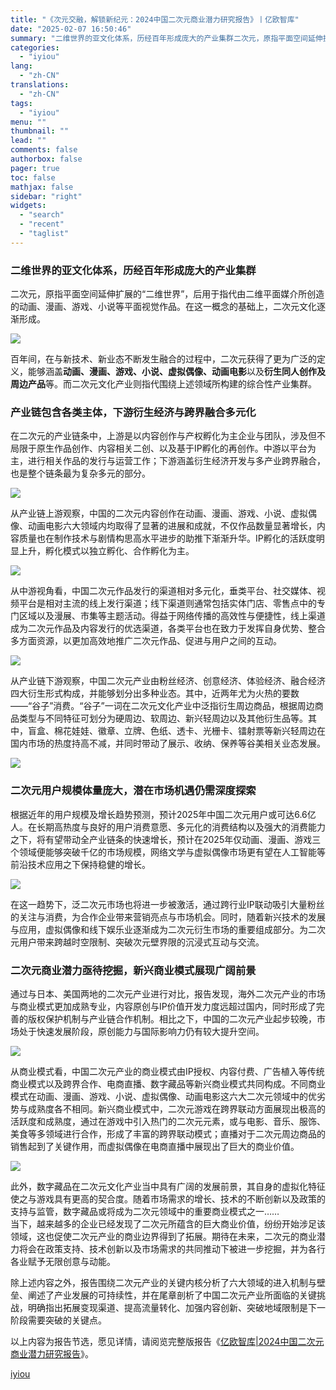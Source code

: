 ```yaml
---
title: "《次元交融，解锁新纪元：2024中国二次元商业潜力研究报告》丨亿欧智库"
date: "2025-02-07 16:50:46"
summary: "二维世界的亚文化体系，历经百年形成庞大的产业集群二次元，原指平面空间延伸扩展的“二维世界”，后用于指..."
categories:
  - "iyiou"
lang:
  - "zh-CN"
translations:
  - "zh-CN"
tags:
  - "iyiou"
menu: ""
thumbnail: ""
lead: ""
comments: false
authorbox: false
pager: true
toc: false
mathjax: false
sidebar: "right"
widgets:
  - "search"
  - "recent"
  - "taglist"
---
```


### **二维世界的亚文化体系，历经百年形成庞大的产业集群**

二次元，原指平面空间延伸扩展的“二维世界”，后用于指代由二维平面媒介所创造的动画、漫画、游戏、小说等平面视觉作品。在这一概念的基础上，二次元文化逐渐形成。

![](https://diting-hetu.iyiou.com/jfhAW452jA6dN3srjSBq.png)

百年间，在与新技术、新业态不断发生融合的过程中，二次元获得了更为广泛的定义，能够涵盖**动画、漫画、游戏、小说、虚拟偶像、动画电影**以及**衍生同人创作及周边产品**等。而二次元文化产业则指代围绕上述领域所构建的综合性产业集群。

### **产业链包含各类主体，下游衍生经济与跨界融合多元化**

在二次元的产业链条中，上游是以内容创作与产权孵化为主企业与团队，涉及但不局限于原生作品创作、内容相关二创、以及基于IP孵化的再创作。中游以平台为主，进行相关作品的发行与运营工作；下游涵盖衍生经济开发与多产业跨界融合，也是整个链条最为复杂多元的部分。

![](https://diting-hetu.iyiou.com/2bZT5CTZxOATxpA3lT0L.png)

从产业链上游观察，中国的二次元内容创作在动画、漫画、游戏、小说、虚拟偶像、动画电影六大领域内均取得了显著的进展和成就，不仅作品数量显著增长，内容质量也在制作技术与剧情构思高水平进步的助推下渐渐升华。IP孵化的活跃度明显上升，孵化模式以独立孵化、合作孵化为主。

![](https://diting-hetu.iyiou.com/iqFlJO9pqCfdhd4Met0R.png)

从中游视角看，中国二次元作品发行的渠道相对多元化，垂类平台、社交媒体、视频平台是相对主流的线上发行渠道；线下渠道则通常包括实体门店、零售点中的专门区域以及漫展、市集等主题活动。得益于网络传播的高效性与便捷性，线上渠道成为二次元作品及内容发行的优选渠道，各类平台也在致力于发挥自身优势、整合多方面资源，以更加高效地推广二次元作品、促进与用户之间的互动。

![](https://diting-hetu.iyiou.com/AZUwFU4fJ48xjzgJ4bgt.png)

从产业链下游观察，中国二次元产业由粉丝经济、创意经济、体验经济、融合经济四大衍生形式构成，并能够划分出多种业态。其中，近两年尤为火热的要数——“谷子”消费。“谷子”一词在二次元文化产业中泛指衍生周边商品，根据周边商品类型与不同特征可划分为硬周边、软周边、新兴轻周边以及其他衍生品等。其中，盲盒、棉花娃娃、徽章、立牌、色纸、透卡、光栅卡、镭射票等新兴轻周边在国内市场的热度持高不减，并同时带动了展示、收纳、保养等谷美相关业态发展。

![](https://diting-hetu.iyiou.com/jGWypx2Vwj0rCRsbBRAR.png)
### **二次元用户规模体量庞大，潜在市场机遇仍需深度探索**

根据近年的用户规模及增长趋势预测，预计2025年中国二次元用户或可达6.6亿人。在长期高热度与良好的用户消费意愿、多元化的消费结构以及强大的消费能力之下，将有望带动全产业链条的快速增长，预计在2025年仅动画、漫画、游戏三个领域便能够突破千亿的市场规模，网络文学与虚拟偶像市场更有望在人工智能等前沿技术应用之下保持稳健的增长。

![](https://diting-hetu.iyiou.com/Lmnyne2QhbBptoYb59xG.png)

在这一趋势下，泛二次元市场也将进一步被激活，通过跨行业IP联动吸引大量粉丝的关注与消费，为合作企业带来营销亮点与市场机会。同时，随着新兴技术的发展与应用，虚拟偶像和线下娱乐业逐渐成为二次元衍生市场的重要组成部分。为二次元用户带来跨越时空限制、突破次元壁界限的沉浸式互动与交流。

### **二次元商业潜力亟待挖掘，新兴商业模式展现广阔前景**

通过与日本、美国两地的二次元产业进行对比，报告发现，海外二次元产业的市场与商业模式更加成熟专业，内容原创与IP价值开发力度远超过国内，同时形成了完善的版权保护机制与产业链合作机制。相比之下，中国的二次元产业起步较晚，市场处于快速发展阶段，原创能力与国际影响力仍有较大提升空间。

![](https://diting-hetu.iyiou.com/EQWToLCIj2ZTT25v6yqF.png)

从商业模式看，中国二次元产业的商业模式由IP授权、内容付费、广告植入等传统商业模式以及跨界合作、电商直播、数字藏品等新兴商业模式共同构成。不同商业模式在动画、漫画、游戏、小说、虚拟偶像、动画电影这六大二次元领域中的优劣势与成熟度各不相同。新兴商业模式中，二次元游戏在跨界联动方面展现出极高的活跃度和成熟度，通过在游戏中引入热门的二次元元素，或与电影、音乐、服饰、美食等多领域进行合作，形成了丰富的跨界联动模式；直播对于二次元周边商品的销售起到了关键作用，而虚拟偶像在电商直播中展现出了巨大的商业价值。

![](https://diting-hetu.iyiou.com/JKaUYf2viyvbSo2bcTCi.png)

此外，数字藏品在二次元文化产业当中具有广阔的发展前景，其自身的虚拟化特征使之与游戏具有更高的契合度。随着市场需求的增长、技术的不断创新以及政策的支持与监管，数字藏品或将成为二次元领域中的重要商业模式之一……  
当下，越来越多的企业已经发现了二次元所蕴含的巨大商业价值，纷纷开始涉足该领域，这也促使二次元产业的商业边界得到了拓展。期待在未来，二次元的商业潜力将会在政策支持、技术创新以及市场需求的共同推动下被进一步挖掘，并为各行各业赋予无限创意与动能。

除上述内容之外，报告围绕二次元产业的关键内核分析了六大领域的进入机制与壁垒、阐述了产业发展的可持续性，并在尾章剖析了中国二次元产业所面临的关键挑战，明确指出拓展变现渠道、提高流量转化、加强内容创新、突破地域限制是下一阶段需要突破的关键点。

以上内容为报告节选，愿见详情，请阅览完整版报告《[亿欧智库|2024中国二次元商业潜力研究报告](https://www.iyiou.com/research/202502071392)》。

[iyiou](https://www.iyiou.com/analysis/202502071089702)
